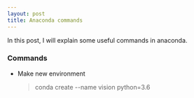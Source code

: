 ```yaml
---
layout: post
title: Anaconda commands
---
```

In this post, I will explain some useful commands in anaconda.

### Commands

* Make new environment
  > conda create --name vision python=3.6
